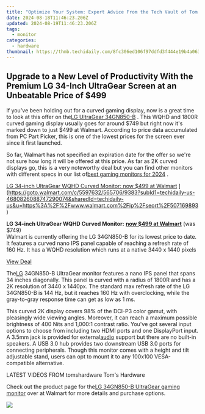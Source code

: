 ```yaml
---
title: "Optimize Your System: Expert Advice From the Tech Vault of Tom's Hardware"
date: 2024-08-18T11:46:23.206Z
updated: 2024-08-19T11:46:23.206Z
tags:
  - monitor
categories:
  - hardware
thumbnail: https://thmb.techidaily.com/8fc306ed106f97ddfd3f444e19b4a063b64c043021df4da2d039bc1cf1b4b3a7.jpg
---
```


## Upgrade to a New Level of Productivity With the Premium LG 34-Inch UltraGear Screen at an Unbeatable Price of $499

If you've been holding out for a curved gaming display, now is a great time to look at this offer on the[LG UltraGear 34GN850-B](https://goto.walmart.com/c/5597632/565706/9383?subId1=techidaily-us-1225800387363550634&sharedId=techidaily-us&u=https%3A%2F%2Fwww.walmart.com%2Fip%2Fseort%2F507169893) . This WQHD and 1800R curved gaming display usually goes for around $749 but right now it's marked down to just $499 at Walmart. According to price data accumulated from PC Part Picker, this is one of the lowest prices for the screen ever since it first launched.

 So far, Walmart has not specified an expiration date for the offer so we're not sure how long it will be offered at this price. As far as 2K curved displays go, this is a very noteworthy deal but you can find other monitors with different specs in our list of[best gaming monitors for 2024](https://tools.techidaily.com) .

[LG 34-inch UltraGear WQHD Curved Monitor: now $499 at Walmart](https://cdn.mos.cms.futurecdn.net/AFeHS9cCn2hrSRfhG47a46-200-100.jpg "LG 34-inch UltraGear WQHD Curved Monitor: now $499 at Walmart") ](https://goto.walmart.com/c/5597632/565706/9383?subId1=techidaily-us-4680826088747290074&sharedId=techidaily-us&u=https%3A%2F%2Fwww.walmart.com%2Fip%2Fseort%2F507169893)

**LG 34-inch UltraGear WQHD Curved Monitor:** [**now $499 at Walmart**](https://goto.walmart.com/c/5597632/565706/9383?subId1=techidaily-us-1245930175967706523&sharedId=techidaily-us&u=https%3A%2F%2Fwww.walmart.com%2Fip%2Fseort%2F507169893) (was $749)  
 Walmart is currently offering the LG 34GN850-B for its lowest price to date. It features a curved nano IPS panel capable of reaching a refresh rate of 160 Hz. It has a WQHD resolution which runs at a native 3440 x 1440 pixels

[View Deal](https://goto.walmart.com/c/5597632/565706/9383?subId1=techidaily-us-4680826088747290074&sharedId=techidaily-us&u=https%3A%2F%2Fwww.walmart.com%2Fip%2Fseort%2F507169893)

 The[LG](https://tools.techidaily.com) 34GN850-B UltraGear monitor features a nano IPS panel that spans 34 inches diagonally. This panel is curved with a radius of 1800R and has a 2K resolution of 3440 x 1440px. The standard max refresh rate of the LG 34GN850-B is 144 Hz, but it reaches 160 Hz with overclocking, while the gray-to-gray response time can get as low as 1 ms.

 This curved 2K display covers 98% of the DCI-P3 color gamut, with pleasingly wide viewing angles. Moreover, it can reach a maximum possible brightness of 400 Nits and 1,000:1 contrast ratio. You've got several input options to choose from including two HDMI ports and one DisplayPort input. A 3.5mm jack is provided for external[audio](https://tools.techidaily.com) support but there are no built-in speakers. A USB 3.0 hub provides two downstream USB 3.0 ports for connecting peripherals. Though this monitor comes with a height and tilt adjustable stand, users can opt to mount it to any 100x100 VESA-compatible alternative.

 LATEST VIDEOS FROM tomshardware Tom's Hardware

 Check out the product page for the[LG 34GN850-B UltraGear gaming monitor](https://goto.walmart.com/c/5597632/565706/9383?subId1=techidaily-us-8708533833740084855&sharedId=techidaily-us&u=https%3A%2F%2Fwww.walmart.com%2Fip%2Fseort%2F507169893) over at Walmart for more details and purchase options.

<ins class="adsbygoogle"
     style="display:block"
     data-ad-format="autorelaxed"
     data-ad-client="ca-pub-7571918770474297"
     data-ad-slot="1223367746"></ins>



<ins class="adsbygoogle"
     style="display:block"
     data-ad-client="ca-pub-7571918770474297"
     data-ad-slot="8358498916"
     data-ad-format="auto"
     data-full-width-responsive="true"></ins>



<!-- affiliate ads begin -->
<a href="https://estore.macxdvd.com/order/checkout.php?PRODS=4526659&QTY=1&AFFILIATE=108875&CART=1"><img src="https://www.macxdvd.com/affiliate/new-banner/vcp-500x500.jpg" border="0"></a>
<!-- affiliate ads end -->